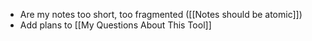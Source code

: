- Are my notes too short, too fragmented ([[Notes should be atomic]])
- Add plans to [[My Questions About This Tool]]